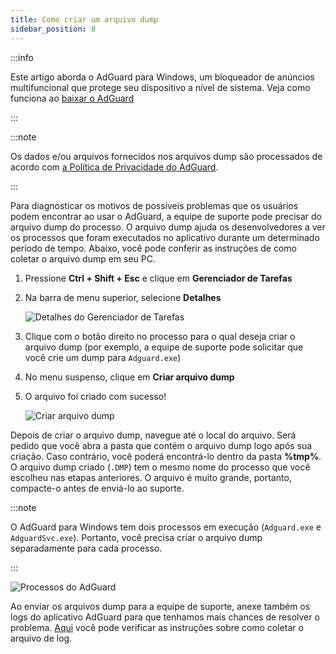 ```yaml
---
title: Como criar um arquivo dump
sidebar_position: 8
---
```


:::info

Este artigo aborda o AdGuard para Windows, um bloqueador de anúncios multifuncional que protege seu dispositivo a nível de sistema. Veja como funciona ao [baixar o AdGuard](https://agrd.io/download-kb-adblock)

:::

:::note

Os dados e/ou arquivos fornecidos nos arquivos dump são processados de acordo com [a Política de Privacidade do AdGuard](https://adguard.com/en/privacy.html).

:::

Para diagnosticar os motivos de possíveis problemas que os usuários podem encontrar ao usar o AdGuard, a equipe de suporte pode precisar do arquivo dump do processo. O arquivo dump ajuda os desenvolvedores a ver os processos que foram executados no aplicativo durante um determinado período de tempo. Abaixo, você pode conferir as instruções de como coletar o arquivo dump em seu PC.

1. Pressione **Ctrl + Shift + Esc** e clique em **Gerenciador de Tarefas**

1. Na barra de menu superior, selecione **Detalhes**

    ![Detalhes do Gerenciador de Tarefas](https://cdn.adtidy.org/public/Adguard/kb/Windows_dump/details_en.png)

1. Clique com o botão direito no processo para o qual deseja criar o arquivo dump (por exemplo, a equipe de suporte pode solicitar que você crie um dump para `Adguard.exe`)

1. No menu suspenso, clique em **Criar arquivo dump**

1. O arquivo foi criado com sucesso!

    ![Criar arquivo dump](https://cdn.adtidy.org/public/Adguard/kb/Windows_dump/create_dump_file_en.png)

Depois de criar o arquivo dump, navegue até o local do arquivo. Será pedido que você abra a pasta que contém o arquivo dump logo após sua criação. Caso contrário, você poderá encontrá-lo dentro da pasta **%tmp%**. O arquivo dump criado (`.DMP`) tem o mesmo nome do processo que você escolheu nas etapas anteriores. O arquivo é muito grande, portanto, compacte-o antes de enviá-lo ao suporte.

:::note

O AdGuard para Windows tem dois processos em execução (`Adguard.exe` e `AdguardSvc.exe`). Portanto, você precisa criar o arquivo dump separadamente para cada processo.

:::

![Processos do AdGuard](https://cdn.adtidy.org/public/Adguard/kb/Windows_dump/processes_en.png)

Ao enviar os arquivos dump para a equipe de suporte, anexe também os logs do aplicativo AdGuard para que tenhamos mais chances de resolver o problema. [Aqui](../adguard-logs) você pode verificar as instruções sobre como coletar o arquivo de log.
